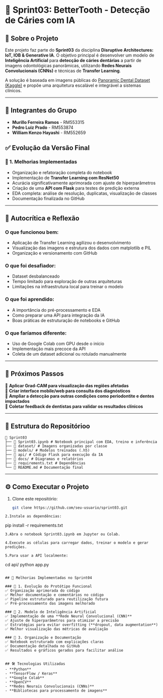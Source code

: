 # 🦷 Sprint03: BetterTooth - Detecção de Cáries com IA

## 📌 Sobre o Projeto
Este projeto faz parte do **Sprint03** da disciplina **Disruptive Architectures: IoT, IOB & Generative IA**. O objetivo principal é desenvolver um modelo de **Inteligência Artificial** para **detecção de cáries dentárias** a partir de imagens odontológicas panorâmicas, utilizando **Redes Neurais Convolucionais (CNNs)** e técnicas de **Transfer Learning**.

A solução é baseada em imagens públicas do [Panoramic Dental Dataset (Kaggle)](https://www.kaggle.com/datasets/thunderpede/panoramic-dental-dataset) e propõe uma arquitetura escalável e integrável a sistemas clínicos.

---
## 👥 Integrantes do Grupo

* **Murillo Ferreira Ramos** - RM553315
* **Pedro Luiz Prado** - RM553874
* **William Kenzo Hayashi** - RM552659

## ✅ Evolução da Versão Final

### 🔹 1. Melhorias Implementadas
- Organização e refatoração completa do notebook
- Implementação de **Transfer Learning com ResNet50**
- Acurácia significativamente aprimorada com ajuste de hiperparâmetros
- Criação de uma **API com Flask** para testes de predição externa
- EDA completa: análise de resolução, duplicatas, visualização de classes
- Documentação finalizada no GitHub

---

## 🧠 Autocrítica e Reflexão

### O que funcionou bem:
- Aplicação de Transfer Learning agilizou o desenvolvimento
- Visualização das imagens e estrutura dos dados com matplotlib e PIL
- Organização e versionamento com GitHub

### O que foi desafiador:
- Dataset desbalanceado
- Tempo limitado para exploração de outras arquiteturas
- Limitações na infraestrutura local para treinar o modelo

### O que foi aprendido:
- A importância do pré-processamento e EDA
- Como preparar uma API para integração da IA
- Boas práticas de estruturação de notebooks e GitHub

### O que faríamos diferente:
- Uso de Google Colab com GPU desde o início
- Implementação mais precoce da API
- Coleta de um dataset adicional ou rotulado manualmente

---

## 🚀 Próximos Passos
📌 **Aplicar Grad-CAM para visualização das regiões afetadas**  
📌 **Criar interface mobile/web para consulta dos diagnósticos**  
📌 **Ampliar a detecção para outras condições como periodontite e dentes impactados**  
📌 **Coletar feedback de dentistas para validar os resultados clínicos**

---

## 📂 Estrutura do Repositórioo
```
📁 Sprint03
├── 📜 Sprint03.ipynb # Notebook principal com EDA, treino e inferência
├── 📁 dataset/ # Imagens organizadas por classe
├── 📁 models/ # Modelos treinados (.h5)
├── 📁 api/ # Código Flask para execução da IA
├── 📁 docs/ # Diagramas e relatórios
├── 📜 requirements.txt # Dependências
└── 📜 README.md # Documentação final

```
---

## ⚙️ Como Executar o Projeto

1. Clone este repositório:
   ```bash
   git clone https://github.com/seu-usuario/sprint03.git

```
2.Instale as dependências:

```
pip install -r requirements.txt

```
3.Abra o notebook Sprint03.ipynb em Jupyter ou Colab.

4.Execute as células para carregar dados, treinar o modelo e gerar predições.

5.Para usar a API localmente:

```
cd api/
python app.py
```

## 🚀 Melhorias Implementadas no Sprint04

### 🔹 1. Evolução do Protótipo Funcional
✅ Organização aprimorada do código
✅ Melhor documentação e comentários no código
✅ Pipeline estruturado para reutilização futura
✅ Pré-processamento das imagens melhorado

### 🔹 2. Modelo de Inteligência Artificial
✅ Implementação de uma **Rede Neural Convolucional (CNN)**
✅ Ajuste de hiperparâmetros para otimizar a precisão
✅ Estratégias para evitar overfitting (**dropout, data augmentation**)
✅ Melhor visualização das métricas de avaliação

### 🔹 3. Organização e Documentação
✅ Notebook estruturado com explicações claras
✅ Documentação detalhada no GitHub
✅ Resultados e gráficos gerados para facilitar análise


## 🛠 Tecnologias Utilizadas
- **Python**
- **TensorFlow / Keras**
- **Google Colab**
- **OpenCV**
- **Redes Neurais Convolucionais (CNNs)**
- **Bibliotecas para processamento de imagens**



